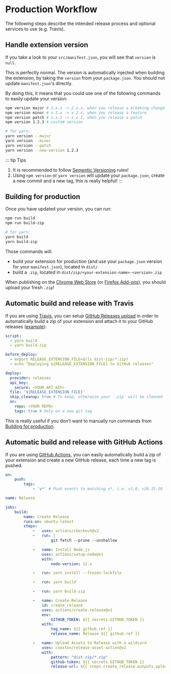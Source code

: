 # Production Workflow

The following steps describe the intended release process and optional services to use (e.g. Travis).

## Handle extension version

If you take a look to your `src/manifest.json`, you will see that `version` is `null`.

This is perfectly normal. The version is automatically injected when building the extension, by taking the `version` from your `package.json`. You should not update `manifest.json`'s directly.

By doing this, it means that you could use one of the following commands to easily update your version:

```bash
npm version major # 1.x.x -> 2.x.x, when you release a breaking change
npm version minor # x.1.x -> x.2.x, when you release a feature
npm version patch # x.x.1 -> x.x.2, when you release a patch
npm version 1.2.3 # custom version

# for yarn:
yarn version --major
yarn version --minor
yarn version --patch
yarn version --new-version 1.2.3
```

::: tip Tips
1. It is recommended to follow [Sementic Versioning](https://semver.org/) rules!
2. Using `npm version` or `yarn version` will update your `package.json`, create a new commit and a new tag, this is really helpful!
:::

## Building for production

Once you have updated your version, you can run:

```bash
npm run build
npm run build-zip

# for yarn:
yarn build
yarn build-zip
```

Those commands will:

- build your extension for production (and use your `package.json` version for your `manifest.json`), located in `dist/`
- build a `.zip`, located in `dist/zip/<your-extension-name>-<version>.zip`

When publishing on the [Chrome Web Store](https://chrome.google.com/webstore) (or [Firefox Add-ons](https://addons.mozilla.org)), you should upload your fresh `.zip`!

## Automatic build and release with Travis

If you are using [Travis](https://travis-ci.com/), you can setup [GitHub Releases upload](https://docs.travis-ci.com/user/deployment/releases/) in order to automatically build a zip of your extension and attach it to your GitHub releases ([example](https://github.com/Kocal/Solary/releases/tag/v1.9.0)):

```yaml
script:
  - yarn build
  - yarn build-zip

before_deploy:
  - export RELEASE_EXTENSION_FILE=$(ls dist-zip/*.zip)
  - echo "Deploying ${RELEASE_EXTENSION_FILE} to GitHub releases"

deploy:
  provider: releases
  api_key:
    secure: <YOUR API KEY>
  file: '${RELEASE_EXTENSION_FILE}'
  skip_cleanup: true # To keep, otherwise your `.zip` will be cleaned
  on:
    repo: <YOUR REPO>
    tags: true # Only on a new git tag
```

This is really useful if you don't want to manually run commands from [Building for production](https://vue-web-extension.netlify.app/intro/production-workflow#building-for-production).

## Automatic build and release with GitHub Actions

If you are using [GitHub Actions](https://github.com/features/actions), you can easily automatically build a zip of your extension and create a new GitHub release, each time a new tag is pushed.

```yml
on:
    push:
        tags:
            - 'v*' # Push events to matching v*, i.e. v1.0, v20.15.10

name: Release

jobs:
    build:
        name: Create Release
        runs-on: ubuntu-latest
        steps:
            -   uses: actions/checkout@v2
            -   run: |
                    git fetch --prune --unshallow

            -   name: Install Node.js
                uses: actions/setup-node@v1
                with:
                    node-version: 12.x

            -   run: yarn install --frozen-lockfile

            -   run: yarn build

            -   run: yarn build-zip

            -   name: Create Release
                id: create_release
                uses: actions/create-release@v1
                env:
                    GITHUB_TOKEN: ${{ secrets.GITHUB_TOKEN }}
                with:
                    tag_name: ${{ github.ref }}
                    release_name: Release ${{ github.ref }}

            -   name: Upload Assets to Release with a wildcard
                uses: csexton/release-asset-action@v2
                with:
                    pattern: "dist-zip/*.zip"
                    github-token: ${{ secrets.GITHUB_TOKEN }}
                    release-url: ${{ steps.create_release.outputs.upload_url }}
```